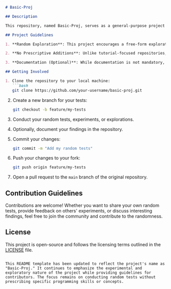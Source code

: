 ```markdown
# Basic-Proj

## Description

This repository, named Basic-Proj, serves as a general-purpose project for random tests and experiments. The primary goal is not to instruct or focus on specific programming concepts but rather to provide an open space for testing, trying out different ideas, and exploring random programming topics.

## Project Guidelines

1. **Random Exploration**: This project encourages a free-form exploration of programming concepts, languages, libraries, or any other random tests you find interesting.

2. **No Prescriptive Additions**: Unlike tutorial-focused repositories, the goal here is not to teach specific skills or concepts. Avoid adding tutorials or instructional content, and instead, focus on the experimental nature of your tests.

3. **Documentation (Optional)**: While documentation is not mandatory, consider adding notes or comments to explain your tests. Documenting your thought process can be helpful for others who explore your experiments.

## Getting Involved

1. Clone the repository to your local machine:
   ```bash
   git clone https://github.com/your-username/basic-proj.git
   ```

2. Create a new branch for your tests:
   ```bash
   git checkout -b feature/my-tests
   ```

3. Conduct your random tests, experiments, or explorations.

4. Optionally, document your findings in the repository.

5. Commit your changes:
   ```bash
   git commit -m "Add my random tests"
   ```

6. Push your changes to your fork:
   ```bash
   git push origin feature/my-tests
   ```

7. Open a pull request to the `main` branch of the original repository.

## Contribution Guidelines

Contributions are welcome! Whether you want to share your own random tests, provide feedback on others' experiments, or discuss interesting findings, feel free to join the community and contribute to the randomness.

## License

This project is open-source and follows the licensing terms outlined in the [LICENSE](LICENSE) file.
```

This README template has been updated to reflect the project's name as "Basic-Proj." It continues to emphasize the experimental and exploratory nature of the project while providing guidelines for contributors. The focus remains on conducting random tests without prescribing specific programming skills or concepts.
